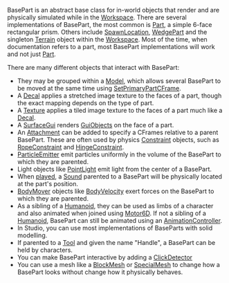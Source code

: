 BasePart is an abstract base class for in-world objects that render and are
physically simulated while in the [Workspace](https://create.roblox.com/docs/reference/engine/classes/Workspace). There are several
implementations of BasePart, the most common is [Part](https://create.roblox.com/docs/reference/engine/classes/Part), a simple 6-face
rectangular prism. Others include [SpawnLocation](https://create.roblox.com/docs/reference/engine/classes/SpawnLocation), [WedgePart](https://create.roblox.com/docs/reference/engine/classes/WedgePart) and the
singleton [Terrain](https://create.roblox.com/docs/reference/engine/classes/Terrain) object within the [Workspace](https://create.roblox.com/docs/reference/engine/classes/Workspace). Most of the time, when
documentation refers to a part, most BasePart implementations will work and
not just [Part](https://create.roblox.com/docs/reference/engine/classes/Part).

There are many different objects that interact with BasePart:

- They may be grouped within a [Model](https://create.roblox.com/docs/reference/engine/classes/Model), which allows several BasePart to be
  moved at the same time using
  [SetPrimaryPartCFrame](https://create.roblox.com/docs/reference/engine/classes/Model#SetPrimaryPartCFrame).
- A [Decal](https://create.roblox.com/docs/reference/engine/classes/Decal) applies a stretched image texture to the faces of a part, though
  the exact mapping depends on the type of part.
- A [Texture](https://create.roblox.com/docs/reference/engine/classes/Texture) applies a tiled image texture to the faces of a part much like a
  [Decal](https://create.roblox.com/docs/reference/engine/classes/Decal).
- A [SurfaceGui](https://create.roblox.com/docs/reference/engine/classes/SurfaceGui) renders [GuiObjects](https://create.roblox.com/docs/reference/engine/classes/GuiObject) on the face of a part.
- An [Attachment](https://create.roblox.com/docs/reference/engine/classes/Attachment) can be added to specify a CFrames relative to a parent
  BasePart. These are often used by physics [Constraint](https://create.roblox.com/docs/reference/engine/classes/Constraint) objects, such as
  [RopeConstraint](https://create.roblox.com/docs/reference/engine/classes/RopeConstraint) and [HingeConstraint](https://create.roblox.com/docs/reference/engine/classes/HingeConstraint).
- [ParticleEmitter](https://create.roblox.com/docs/reference/engine/classes/ParticleEmitter) emit particles uniformly in the volume of the BasePart to
  which they are parented.
- Light objects like [PointLight](https://create.roblox.com/docs/reference/engine/classes/PointLight) emit light from the center of a BasePart.
- When [played](https://create.roblox.com/docs/reference/engine/classes/Sound#Play), a [Sound](https://create.roblox.com/docs/reference/engine/classes/Sound) parented to a BasePart will be
  physically located at the part's position.
- [BodyMover](https://create.roblox.com/docs/reference/engine/classes/BodyMover) objects like [BodyVelocity](https://create.roblox.com/docs/reference/engine/classes/BodyVelocity) exert forces on the BasePart to
  which they are parented.
- As a sibling of a [Humanoid](https://create.roblox.com/docs/reference/engine/classes/Humanoid), they can be used as limbs of a character and
  also animated when joined using [Motor6D](https://create.roblox.com/docs/reference/engine/classes/Motor6D). If not a sibling of a [Humanoid](https://create.roblox.com/docs/reference/engine/classes/Humanoid),
  BasePart can still be animated using an [AnimationController](https://create.roblox.com/docs/reference/engine/classes/AnimationController).
- In Studio, you can use most implementations of BaseParts with solid
  modelling.
- If parented to a [Tool](https://create.roblox.com/docs/reference/engine/classes/Tool) and given the name "Handle", a BasePart can be held
  by characters.
- You can make BasePart interactive by adding a [ClickDetector](https://create.roblox.com/docs/reference/engine/classes/ClickDetector)
- You can use a mesh like a [BlockMesh](https://create.roblox.com/docs/reference/engine/classes/BlockMesh) or [SpecialMesh](https://create.roblox.com/docs/reference/engine/classes/SpecialMesh) to change how a
  BasePart looks without change how it physically behaves.